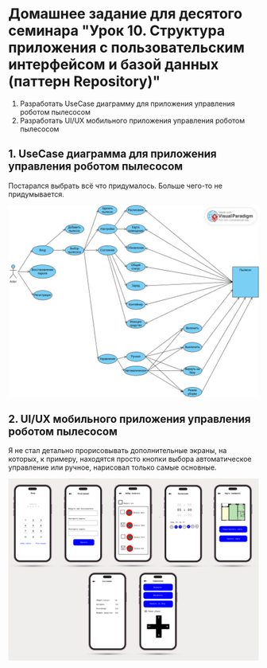# Домашнее задание для десятого семинара "Урок 10. Структура приложения с пользовательским интерфейсом и базой данных (паттерн Repository)"

  1. Разработать UseCase диаграмму для приложения управления роботом пылесосом
  2. Разработать UI/UX мобильного приложения управления роботом пылесосом

## 1. UseCase диаграмма для приложения управления роботом пылесосом

Постарался выбрать всё что придумалось. Больше чего-то не придумывается.

![](usecase_vacuum_cleaner.png)

## 2. UI/UX мобильного приложения управления роботом пылесосом

Я не стал детально прорисовывать дополнительные экраны, на которых, к примеру, находятся просто кнопки выбора автоматическое управление или ручное, нарисовал только самые основные.

![](uiux_vacuum_cleaner.png)

